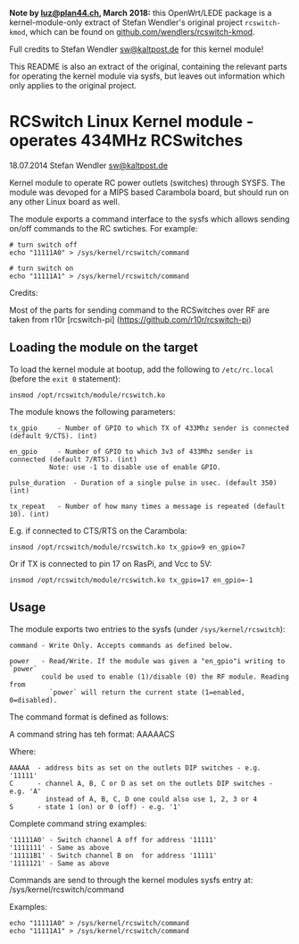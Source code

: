 **Note by luz@plan44.ch, March 2018:** this OpenWrt/LEDE package is a kernel-module-only
extract of Stefan Wendler's original project `rcswitch-kmod`, which can be found
on [github.com/wendlers/rcswitch-kmod](https://github.com/wendlers/rcswitch-kmod).

Full credits to Stefan Wendler <sw@kaltpost.de> for this kernel module!

This README is also an extract of the original, containing the relevant parts for
operating the kernel module via sysfs, but leaves out information which only applies
to the original project.

RCSwitch Linux Kernel module - operates 434MHz RCSwitches
=========================================================
18.07.2014 Stefan Wendler
sw@kaltpost.de

Kernel module to operate RC power outlets (switches) through SYSFS. The module
was devoped for a MIPS based Carambola board, but should run on any other Linux
board as well.

The module exports a command interface to the sysfs which allows sending on/off
commands to the RC swtiches. For example:


	# turn switch off
	echo "11111A0" > /sys/kernel/rcswitch/command

	# turn switch on
	echo "11111A1" > /sys/kernel/rcswitch/command


Credits:

Most of the parts for sending command to the RCSwitches over RF are
taken from r10r [rcswitch-pi] (https://github.com/r10r/rcswitch-pi)


Loading the module on the target
--------------------------------

To load the kernel module at bootup, add the following to
`/etc/rc.local` (before the `exit 0` statement):

	insmod /opt/rcswitch/module/rcswitch.ko

The module knows the following parameters:

	tx_gpio		- Number of GPIO to which TX of 433Mhz sender is connected (default 9/CTS). (int)

	en_gpio		- Number of GPIO to which 3v3 of 433Mhz sender is connected (default 7/RTS). (int)
			  Note: use -1 to disable use of enable GPIO.

	pulse_duration	- Duration of a single pulse in usec. (default 350) (int)

	tx_repeat	- Number of how many times a message is repeated (default 10). (int)


E.g. if connected to CTS/RTS on the Carambola:

	insmod /opt/rcswitch/module/rcswitch.ko tx_gpio=9 en_gpio=7

Or if TX is connected to pin 17 on RasPi, and Vcc to 5V:

	insmod /opt/rcswitch/module/rcswitch.ko tx_gpio=17 en_gpio=-1


Usage
-----

The module exports two entries to the sysfs (under `/sys/kernel/rcswitch`):

	command - Write Only. Accepts commands as defined below.

	power   - Read/Write. If the module was given a "en_gpio"i writing to `power`
            could be used to enable (1)/disable (0) the RF module. Reading from
 	          `power` will return the current state (1=enabled, 0=disabled).


The command format is defined as follows:

A command string has teh format: AAAAACS

 Where:

    AAAAA  - address bits as set on the outlets DIP switches - e.g. '11111'
    C      - channel A, B, C or D as set on the outlets DIP switches - e.g. 'A'
             instead of A, B, C, D one could also use 1, 2, 3 or 4
    S      - state 1 (on) or 0 (off) - e.g. '1'

Complete command string examples:

    '11111A0' - Switch channel A off for address '11111'
    '1111111' - Same as above
    '11111B1' - Switch channel B on  for address '11111'
    '1111121' - Same as above

Commands are send to through the kernel modules sysfs entry at: /sys/kernel/rcswitch/command

Examples:

    echo "11111A0" > /sys/kernel/rcswitch/command
    echo "11111A1" > /sys/kernel/rcswitch/command

